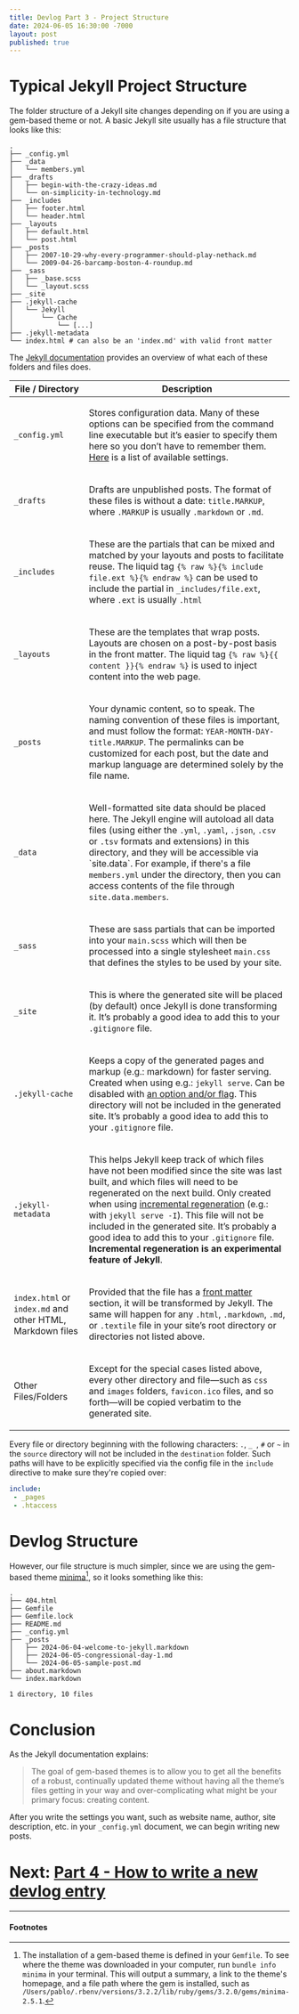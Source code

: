 ```yaml
---
title: Devlog Part 3 - Project Structure
date: 2024-06-05 16:30:00 -7000
layout: post
published: true
---
```


# Typical Jekyll Project Structure

The folder structure of a Jekyll site changes depending on if you are using a gem-based theme or not.  A basic Jekyll site usually has a file structure that looks like this:

```
.
├── _config.yml
├── _data
│   └── members.yml
├── _drafts
│   ├── begin-with-the-crazy-ideas.md
│   └── on-simplicity-in-technology.md
├── _includes
│   ├── footer.html
│   └── header.html
├── _layouts
│   ├── default.html
│   └── post.html
├── _posts
│   ├── 2007-10-29-why-every-programmer-should-play-nethack.md
│   └── 2009-04-26-barcamp-boston-4-roundup.md
├── _sass
│   ├── _base.scss
│   └── _layout.scss
├── _site
├── .jekyll-cache
│   └── Jekyll
│       └── Cache
│           └── [...]
├── .jekyll-metadata
└── index.html # can also be an 'index.md' with valid front matter
```

The [Jekyll documentation][jekyll-docs] provides an overview of what each of these folders and files does.

<table>
  <thead>
    <tr>
      <th>File / Directory</th>
      <th>Description</th>
    </tr>
  </thead>
  <tbody>
    <tr>
      <td>
        <p><code>_config.yml</code></p>
      </td>
      <td>
        <p>
          Stores configuration data. Many of
          these options can be specified from the command line executable but
          it’s easier to specify them here so you don’t have to remember them. <a href="https://jekyllrb.com/docs/configuration/options/">Here</a> is a list of available settings.
        </p>
      </td>
    </tr>
    <tr>
      <td>
        <p><code>_drafts</code></p>
      </td>
      <td>
        <p>
          Drafts are unpublished posts. The format of these files is without a
          date: <code>title.MARKUP</code>, where <code>.MARKUP</code> is usually <code>.markdown</code> or <code>.md</code>. 
        </p>
      </td>
    </tr>
    <tr>
      <td>
        <p><code>_includes</code></p>
      </td>
      <td>
        <p>
          These are the partials that can be mixed and matched by your layouts
          and posts to facilitate reuse. The liquid tag
          <code>{% raw %}{% include file.ext %}{% endraw %}</code>
          can be used to include the partial in
          <code>_includes/file.ext</code>, where <code>.ext</code> is usually <code>.html</code>
        </p>
      </td>
    </tr>
    <tr>
      <td>
        <p><code>_layouts</code></p>
      </td>
      <td>
        <p>
          These are the templates that wrap posts. Layouts are chosen on a
          post-by-post basis in the front matter. The liquid tag
          <code>{% raw %}{{ content }}{% endraw %}</code>
          is used to inject content into the web page.
        </p>
      </td>
    </tr>
    <tr>
      <td>
        <p><code>_posts</code></p>
      </td>
      <td>
        <p>
          Your dynamic content, so to speak. The naming convention of these
          files is important, and must follow the format:
          <code>YEAR-MONTH-DAY-title.MARKUP</code>.
          The permalinks can be customized for
          each post, but the date and markup language are determined solely by the file name.
        </p>
      </td>
    </tr>
    <tr>
      <td>
        <p><code>_data</code></p>
      </td>
      <td>
        <p>
          Well-formatted site data should be placed here. The Jekyll engine
          will autoload all data files (using either the <code>.yml</code>,
          <code>.yaml</code>, <code>.json</code>, <code>.csv</code> or
          <code>.tsv</code> formats and extensions) in this directory,
          and they will be accessible via `site.data`. For example, if there's a file
          <code>members.yml</code> under the directory, then you can access
          contents of the file through <code>site.data.members</code>.
        </p>
      </td>
    </tr>
    <tr>
      <td>
        <p><code>_sass</code></p>
      </td>
      <td>
        <p>
          These are sass partials that can be imported into your <code>main.scss</code>
          which will then be processed into a single stylesheet
          <code>main.css</code> that defines the styles to be used by your site.
        </p>
      </td>
    </tr>
    <tr>
      <td>
        <p><code>_site</code></p>
      </td>
      <td>
        <p>
          This is where the generated site will be placed (by default) once
          Jekyll is done transforming it. It’s probably a good idea to add this
          to your <code>.gitignore</code> file.
        </p>
      </td>
    </tr>
    <tr>
      <td>
        <p><code>.jekyll-cache</code></p>
      </td>
      <td>
        <p>
          Keeps a copy of the generated pages and markup (e.g.: markdown) for
          faster serving. Created when using e.g.: <code>jekyll serve</code>.
          Can be disabled with
          <a href="https://jekyllrb.com/docs/configuration/options/">an option and/or flag</a>.
          This directory will not be included in the generated site. It’s
          probably a good idea to add this to your <code>.gitignore</code>
          file.
        </p>
      </td>
    </tr>
    <tr>
      <td>
        <p><code>.jekyll-metadata</code></p>
      </td>
      <td>
        <p>
          This helps Jekyll keep track of which files have not been modified
          since the site was last built, and which files will need to be
          regenerated on the next build. Only created when using
          <a href="https://jekyllrb.com/docs/configuration/incremental-regeneration/">
          incremental regeneration</a> (e.g.: with <code>jekyll serve -I</code>).
          This file will not be included in the generated site. It’s probably
          a good idea to add this to your <code>.gitignore</code> file. 
          <strong>Incremental regeneration is an experimental feature of Jekyll</strong>.
        </p>
      </td>
    </tr>
    <tr>
      <td>
        <p><code>index.html</code> or <code>index.md</code> and other HTML,
        Markdown files</p>
      </td>
      <td>
        <p>
          Provided that the file has a <a href="https://jekyllrb.com/docs/front-matter/">front
          matter</a> section, it will be transformed by Jekyll. The same will
          happen for any <code>.html</code>, <code>.markdown</code>,
          <code>.md</code>, or <code>.textile</code> file in your site’s root
          directory or directories not listed above.
        </p>
      </td>
    </tr>
    <tr>
      <td>
        <p>Other Files/Folders</p>
      </td>
      <td>
        <p>
          Except for the special cases listed above, every other directory and 
          file—such as <code>css</code> and <code>images</code> folders,
          <code>favicon.ico</code> files, and so forth—will be copied verbatim
          to the generated site. 
        </p>
      </td>
    </tr>
  </tbody>
</table>

Every file or directory beginning with the following characters: `.`, `_ `, `#` or `~` in the `source` directory will not be included in the `destination` folder. Such paths will have to be explicitly specified via the config file in the `include` directive to make sure they're copied over:

```yaml
include:
 - _pages
 - .htaccess
 ```

# Devlog Structure

However, our file structure is much simpler, since we are using the gem-based theme [minima][minima][^1], so it looks something like this:

[^1]: The installation of a gem-based theme is defined in your `Gemfile`. To see where the theme was downloaded in your computer, run `bundle info minima` in your terminal. This will output a summary, a link to the theme's homepage, and a file path where the gem is installed, such as `/Users/pablo/.rbenv/versions/3.2.2/lib/ruby/gems/3.2.0/gems/minima-2.5.1`.


```
.
├── 404.html
├── Gemfile
├── Gemfile.lock
├── README.md
├── _config.yml
├── _posts
│   ├── 2024-06-04-welcome-to-jekyll.markdown
│   ├── 2024-06-05-congressional-day-1.md
│   └── 2024-06-05-sample-post.md
├── about.markdown
└── index.markdown

1 directory, 10 files
```


# Conclusion 

As the Jekyll documentation explains: 

> The goal of gem-based themes is to allow you to get all the benefits of a robust, continually updated theme without having all the theme’s files getting in your way and over-complicating what might be your primary focus: creating content.

After you write the settings you want, such as website name, author, site description, etc. in your `_config.yml` document, we can begin writing new posts.

# Next: [Part 4 - How to write a new devlog entry](/blog/2024/06/05/devlog-part-four.html)

--- 

#### Footnotes

[minima]: https://github.com/jekyll/minima
[jekyll-docs]: https://jekyllrb.com/docs/structure/

